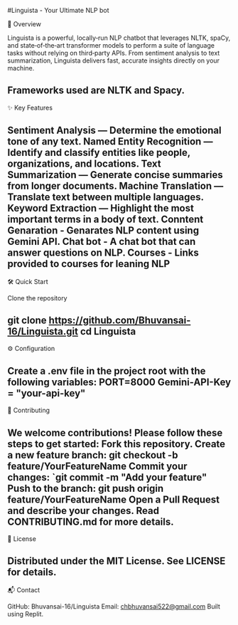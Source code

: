 #Linguista - Your Ultimate NLP bot

📖 Overview

Linguista is a powerful, locally‑run NLP chatbot that leverages NLTK, spaCy, and state‑of‑the‑art transformer models to perform a suite of language tasks without relying on third‑party APIs. From sentiment analysis to text summarization, Linguista delivers fast, accurate insights directly on your machine.

Frameworks used are NLTK and Spacy.
------------------------------------------------------------------------------------------------------------------------------------------------------------------------------
✨ Key Features

Sentiment Analysis — Determine the emotional tone of any text.
Named Entity Recognition — Identify and classify entities like people, organizations, and locations.
Text Summarization — Generate concise summaries from longer documents.
Machine Translation — Translate text between multiple languages.
Keyword Extraction — Highlight the most important terms in a body of text.
Conntent Genaration - Genarates NLP content using Gemini API.
Chat bot - A chat bot that can answer questions on NLP.
Courses - Links provided to courses for leaning NLP
------------------------------------------------------------------------------------------------------------------------------------------------------------------------------

🛠️ Quick Start

Clone the repository

git clone https://github.com/Bhuvansai-16/Linguista.git
cd Linguista
------------------------------------------------------------------------------------------------------------------------------------------------------------------------------
⚙️ Configuration

Create a .env file in the project root with the following variables:
PORT=8000
Gemini-API-Key = "your-api-key"
------------------------------------------------------------------------------------------------------------------------------------------------------------------------------

🤝 Contributing

We welcome contributions! Please follow these steps to get started:
Fork this repository.
Create a new feature branch: git checkout -b feature/YourFeatureName
Commit your changes: `git commit -m "Add your feature"
Push to the branch: git push origin feature/YourFeatureName
Open a Pull Request and describe your changes.
Read CONTRIBUTING.md for more details.
------------------------------------------------------------------------------------------------------------------------------------------------------------------------------
📄 License

Distributed under the MIT License. See LICENSE for details.
------------------------------------------------------------------------------------------------------------------------------------------------------------------------------
📬 Contact

GitHub: Bhuvansai-16/Linguista
Email: chbhuvansai522@gmail.com
Built using Replit.
